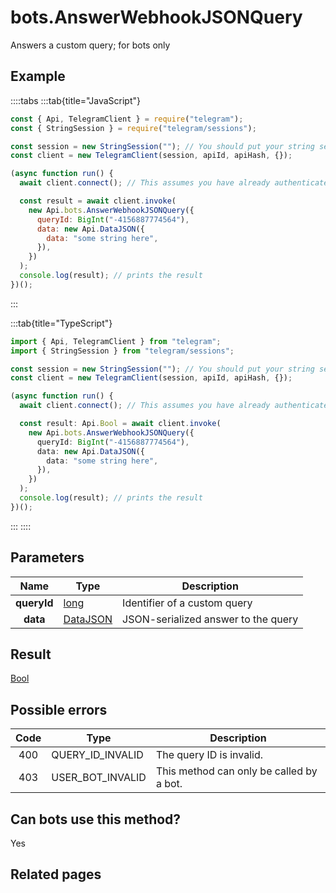 # bots.AnswerWebhookJSONQuery

Answers a custom query; for bots only

## Example

::::tabs
:::tab{title="JavaScript"}

```js
const { Api, TelegramClient } = require("telegram");
const { StringSession } = require("telegram/sessions");

const session = new StringSession(""); // You should put your string session here
const client = new TelegramClient(session, apiId, apiHash, {});

(async function run() {
  await client.connect(); // This assumes you have already authenticated with .start()

  const result = await client.invoke(
    new Api.bots.AnswerWebhookJSONQuery({
      queryId: BigInt("-4156887774564"),
      data: new Api.DataJSON({
        data: "some string here",
      }),
    })
  );
  console.log(result); // prints the result
})();
```

:::

:::tab{title="TypeScript"}

```ts
import { Api, TelegramClient } from "telegram";
import { StringSession } from "telegram/sessions";

const session = new StringSession(""); // You should put your string session here
const client = new TelegramClient(session, apiId, apiHash, {});

(async function run() {
  await client.connect(); // This assumes you have already authenticated with .start()

  const result: Api.Bool = await client.invoke(
    new Api.bots.AnswerWebhookJSONQuery({
      queryId: BigInt("-4156887774564"),
      data: new Api.DataJSON({
        data: "some string here",
      }),
    })
  );
  console.log(result); // prints the result
})();
```

:::
::::

## Parameters

|    Name     | Type                                                | Description                         |
| :---------: | --------------------------------------------------- | ----------------------------------- |
| **queryId** | [long](https://core.telegram.org/type/long)         | Identifier of a custom query        |
|  **data**   | [DataJSON](https://core.telegram.org/type/DataJSON) | JSON-serialized answer to the query |

## Result

[Bool](https://core.telegram.org/type/Bool)

## Possible errors

| Code | Type             | Description                              |
| :--: | ---------------- | ---------------------------------------- |
| 400  | QUERY_ID_INVALID | The query ID is invalid.                 |
| 403  | USER_BOT_INVALID | This method can only be called by a bot. |

## Can bots use this method?

Yes

## Related pages
